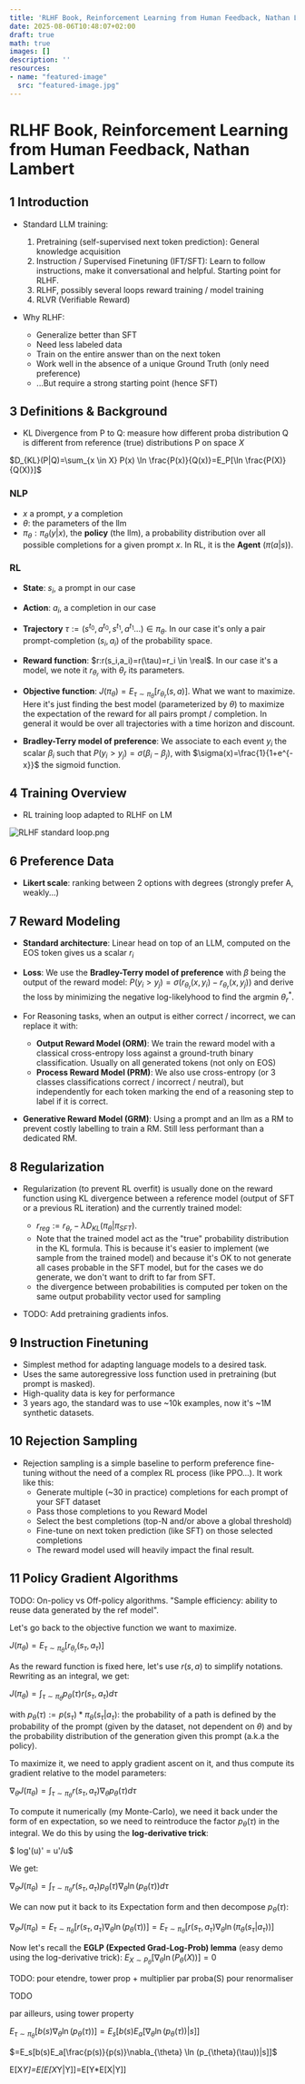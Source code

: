 ```yaml
---
title: 'RLHF Book, Reinforcement Learning from Human Feedback, Nathan Lambert'
date: 2025-08-06T10:48:07+02:00
draft: true
math: true
images: []
description: ''
resources:
- name: "featured-image"
  src: "featured-image.jpg"
---
```



# RLHF Book, Reinforcement Learning from Human Feedback, Nathan Lambert

## 1 Introduction

* Standard LLM training:
    1. Pretraining (self-supervised next token prediction): General knowledge acquisition
    2. Instruction / Supervised Finetuning (IFT/SFT): Learn to follow instructions, make it conversational and helpful. Starting point for RLHF.
    3. RLHF, possibly several loops reward training / model training
    4. RLVR (Verifiable Reward)

* Why RLHF:
    * Generalize better than SFT
    * Need less labeled data
    * Train on the entire answer than on the next token
    * Work well in the absence of a unique Ground Truth (only need preference)
    * ...But require a strong starting point (hence SFT)

## 3 Definitions & Background

* KL Divergence from P to Q: measure how different proba distribution Q is different from reference (true) distributions P on space $X$

$D_{KL}(P|Q)=\sum_{x \in X} P(x) \ln \frac{P(x)}{Q(x)}=E_P[\ln \frac{P(X)}{Q(X)}]$


### NLP

* $x$ a prompt, $y$ a completion
* $\theta$: the parameters of the llm
* $\pi_{\theta}: \pi_{\theta}(y|x)$, the __policy__ (the llm), a probability distribution over all possible completions for a given prompt $x$. In RL, it is the __Agent__ ($\pi(a|s)$).

### RL

 
* __State__: $s_i$, a prompt in our case
* __Action__: $a_i$, a completion in our case
* __Trajectory__ $\tau:=(s^{t_0}, a^{t_0}, s^{t_1}, a^{t_1}...) \in \pi_\theta$. In our case it's only a pair prompt-completion $(s_i,a_i)$ of the probability space. 
* __Reward function__: $r:r(s_i,a_i)=r(\tau)=r_i \in \real$. In our case it's a model, we note it $r_{\theta_r}$ with $\theta_r$ its parameters. 
* __Objective function__: $J(\pi_{\theta})=E_{\tau \sim \pi_{\theta}}[r_{\theta_r}(s,a)]$. What we want to maximize. Here it's just finding the best model (parameterized by $\theta$) to maximize the expectation of the reward for all pairs prompt / completion. In general it would be over all trajectories with a time horizon and discount.

* __Bradley-Terry model of preference__: We associate to each event $y_i$ the scalar $\beta_i$ such that $P(y_i > y_j)=\sigma(\beta_i-\beta_j)$, with $\sigma(x)=\frac{1}{1+e^{-x}}$ the sigmoid function.


## 4 Training Overview


* RL training loop adapted to RLHF on LM

![RLHF standard loop.png](rlhf_rl_standard_loop.png)


## 6 Preference Data

* __Likert scale__: ranking between 2 options with degrees (strongly prefer A, weakly...)

## 7 Reward Modeling

* __Standard architecture__: Linear head on top of an LLM, computed on the EOS token gives us a scalar $r_i$
* __Loss__: We use the __Bradley-Terry model of preference__ with $\beta$ being the output of the reward model: $P(y_i > y_j)=\sigma(r_{\theta_r}(x,y_i)-r_{\theta_r}(x,y_j))$ and derive the loss by minimizing the negative log-likelyhood to find the argmin $\theta_r^*$.

* For Reasoning tasks, when an output is either correct / incorrect, we can replace it with:
  * __Output Reward Model (ORM)__: We train the reward model with a classical cross-entropy loss against a ground-truth binary classification. Usually on all generated tokens (not only on EOS)
  * __Process Reward Model (PRM)__: We also use cross-entropy (or 3 classes classifications correct / incorrect / neutral), but independently for each token marking the end of a reasoning step to label if it is correct.
* __Generative Reward Model (GRM)__: Using a prompt and an llm as a RM to prevent costly labelling to train a RM. Still less performant than a dedicated RM.

## 8 Regularization

* Regularization (to prevent RL overfit) is usually done on the reward function using KL divergence between a reference model (output of SFT or a previous RL iteration) and the currently trained model:
  * $r_{reg}:=r_{\theta_r} - \lambda D_{KL}(\pi_{\theta}|\pi_{SFT})$.
  * Note that the trained model act as the "true" probability distribution in the KL formula. This is because it's easier to implement (we sample from the trained model) and because it's OK to not generate all cases probable in the SFT model, but for the cases we do generate, we don't want to drift to far from SFT.
  * the divergence between probabilities is computed per token on the same output probability vector used for sampling
  
* TODO: Add pretraining gradients infos.

## 9 Instruction Finetuning

* Simplest method for adapting language models to a desired task.
* Uses the same autoregressive loss function used in pretraining (but prompt is masked).
* High-quality data is key for performance
* 3 years ago, the standard was to use ~10k examples, now it's ~1M synthetic datasets.

## 10 Rejection Sampling

* Rejection sampling is a simple baseline to perform preference fine-tuning without the need of a complex RL process (like PPO...). It work like this:
  * Generate multiple (~30 in practice) completions for each prompt of your SFT dataset
  * Pass those completions to you Reward Model
  * Select the best completions (top-N and/or above a global threshold)
  * Fine-tune on next token prediction (like SFT) on those selected completions
  * The reward model used will heavily impact the final result.

## 11 Policy Gradient Algorithms

TODO: On-policy vs Off-policy algorithms. "Sample efficiency: ability to reuse data generated by the ref model".

Let's go back to the objective function we want to maximize.

$J(\pi_{\theta})=E_{\tau \sim \pi_{\theta}}[r_{\theta_r}(s_\tau,a_\tau)]$

As the reward function is fixed here, let's use $r(s,a)$ to simplify notations. Rewriting as an integral, we get:

$J(\pi_{\theta})=\int_{\tau \sim \pi_{\theta}}p_{\theta}(\tau)r(s_\tau,a_\tau)d\tau$

with $p_{\theta}(\tau):=p(s_\tau)*\pi_\theta(s_\tau|a_\tau)$: the probability of a path is defined by the probability of the prompt (given by the dataset, not dependent on $\theta$) and by the probability distribution of the generation given this prompt (a.k.a the policy).

To maximize it, we need to apply gradient ascent on it, and thus compute its gradient relative to the model parameters:

$\nabla_{\theta} J(\pi_{\theta}) = \int_{\tau \sim \pi_{\theta}} r(s_\tau,a_\tau) \nabla_{\theta} p_{\theta}(\tau)d\tau$


To compute it numerically (my Monte-Carlo), we need it back under the form of en expectation, so we need to reintroduce the factor $p_{\theta}(\tau)$ in the integral. We do this by using the __log-derivative trick__:

$ log'(u)' = u'/u$

We get:

$\nabla_{\theta} J(\pi_{\theta}) = \int_{\tau \sim \pi_{\theta}} r(s_\tau,a_\tau) p_{\theta}(\tau) \nabla_{\theta} \ln (p_{\theta}(\tau))d\tau$

We can now put it back to its Expectation form and then decompose $p_{\theta}(\tau)$:

$\nabla_{\theta} J(\pi_{\theta})=E_{\tau \sim \pi_{\theta}}[r(s_\tau,a_\tau)\nabla_{\theta} \ln (p_{\theta}(\tau))]=E_{\tau \sim \pi_{\theta}}[r(s_\tau,a_\tau)\nabla_{\theta} \ln (\pi_\theta(s_\tau|a_\tau))]$




Now let's recall the __EGLP (Expected Grad-Log-Prob) lemma__ (easy demo using the log-derivative trick): $E_{X \sim P_\theta}[\nabla_{\theta} \ln (P_\theta(X))]=0$

TODO: pour etendre, tower prop + multiplier par proba(S) pour renormaliser




TODO

par ailleurs, using tower property

$E_{\tau \sim \pi_{\theta}}[b(s)\nabla_{\theta} \ln (p_{\theta}(\tau))]=E_s[b(s)E_a[\nabla_{\theta} \ln (p_{\theta}(\tau))|s]]$

$=E_s[b(s)E_a[\frac{p(s)}{p(s)}\nabla_{\theta} \ln (p_{\theta}(\tau))|s]]$



E[X*Y]=E[E[X*Y|Y]]=E[Y*E[X|Y]]
